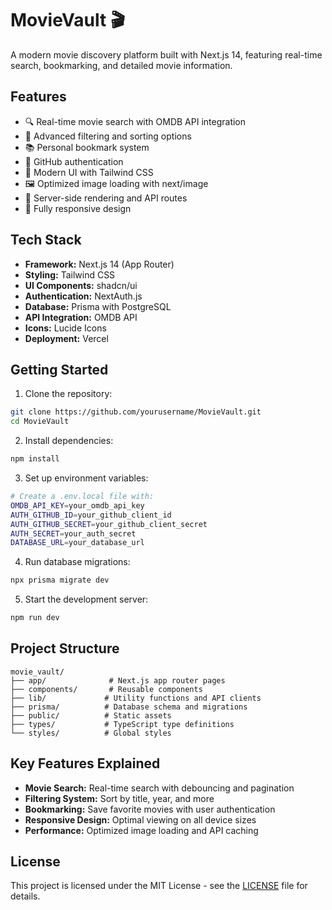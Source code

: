 # MovieVault 🎬

A modern movie discovery platform built with Next.js 14, featuring real-time search, bookmarking, and detailed movie information.

## Features

- 🔍 Real-time movie search with OMDB API integration
- 🎯 Advanced filtering and sorting options
- 📚 Personal bookmark system
- 🔐 GitHub authentication
- 🎨 Modern UI with Tailwind CSS
- 🖼️ Optimized image loading with next/image
- 🚀 Server-side rendering and API routes
- 📱 Fully responsive design

## Tech Stack

- **Framework:** Next.js 14 (App Router)
- **Styling:** Tailwind CSS
- **UI Components:** shadcn/ui
- **Authentication:** NextAuth.js
- **Database:** Prisma with PostgreSQL
- **API Integration:** OMDB API
- **Icons:** Lucide Icons
- **Deployment:** Vercel

## Getting Started

1. Clone the repository:

```bash
git clone https://github.com/yourusername/MovieVault.git
cd MovieVault
```

2. Install dependencies:

```bash
npm install
```

3. Set up environment variables:

```bash
# Create a .env.local file with:
OMDB_API_KEY=your_omdb_api_key
AUTH_GITHUB_ID=your_github_client_id
AUTH_GITHUB_SECRET=your_github_client_secret
AUTH_SECRET=your_auth_secret
DATABASE_URL=your_database_url
```

4. Run database migrations:

```bash
npx prisma migrate dev
```

5. Start the development server:

```bash
npm run dev
```

## Project Structure

```
movie_vault/
├── app/              # Next.js app router pages
├── components/       # Reusable components
├── lib/             # Utility functions and API clients
├── prisma/          # Database schema and migrations
├── public/          # Static assets
├── types/           # TypeScript type definitions
└── styles/          # Global styles
```

## Key Features Explained

- **Movie Search:** Real-time search with debouncing and pagination
- **Filtering System:** Sort by title, year, and more
- **Bookmarking:** Save favorite movies with user authentication
- **Responsive Design:** Optimal viewing on all device sizes
- **Performance:** Optimized image loading and API caching

## License

This project is licensed under the MIT License - see the [LICENSE](LICENSE) file for details.
